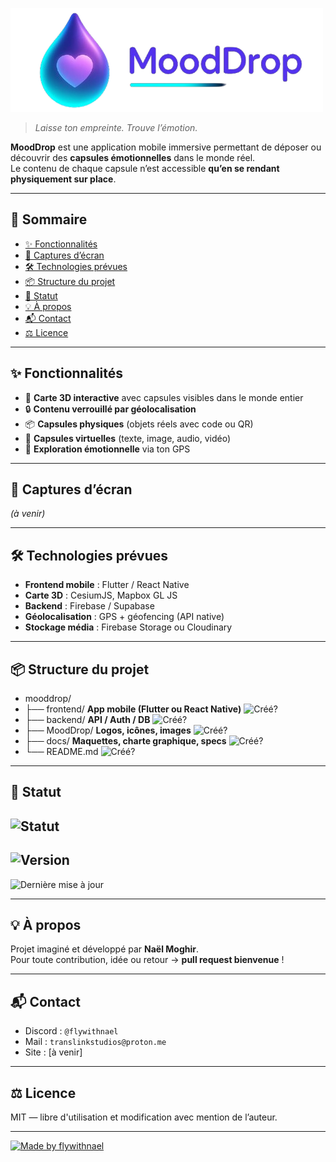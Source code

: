 ![Logo](MoodDrop/logomooddrop-origin-rectangle-nobg.png) 

> *Laisse ton empreinte. Trouve l’émotion.*

**MoodDrop** est une application mobile immersive permettant de déposer ou découvrir des **capsules émotionnelles** dans le monde réel.  
Le contenu de chaque capsule n’est accessible **qu’en se rendant physiquement sur place**.

---

## 📑 Sommaire

- [✨ Fonctionnalités](#-fonctionnalités)
- [📱 Captures d’écran](#-captures-décran)
- [🛠️ Technologies prévues](#-technologies-prévues)
- [📦 Structure du projet](#-structure-du-projet)
- [🚧 Statut](#-statut)
- [💡 À propos](#-à-propos)
- [📬 Contact](#-contact)
- [⚖️ Licence](#-licence)

---

## ✨ Fonctionnalités

- 📍 **Carte 3D interactive** avec capsules visibles dans le monde entier  
- 🔒 **Contenu verrouillé par géolocalisation**  
- 📦 **Capsules physiques** (objets réels avec code ou QR)  
- 💬 **Capsules virtuelles** (texte, image, audio, vidéo)  
- 🧭 **Exploration émotionnelle** via ton GPS

---

## 📱 Captures d’écran

*(à venir)*  

---

## 🛠️ Technologies prévues

- **Frontend mobile** : Flutter / React Native  
- **Carte 3D** : CesiumJS, Mapbox GL JS  
- **Backend** : Firebase / Supabase  
- **Géolocalisation** : GPS + géofencing (API native)  
- **Stockage média** : Firebase Storage ou Cloudinary

---

## 📦 Structure du projet

-  mooddrop/
- ├── frontend/ **App mobile (Flutter ou React Native)** ![Créé?](https://img.shields.io/badge/❌%20non%20créé-FF364A)
- ├── backend/ **API / Auth / DB** ![Créé?](https://img.shields.io/badge/❌%20non%20créé-FF364A)
- ├── MoodDrop/ **Logos, icônes, images** ![Créé?](https://img.shields.io/badge/✅%20créé-36FF68)
- ├── docs/ **Maquettes, charte graphique, specs** ![Créé?](https://img.shields.io/badge/❌%20non%20créé-FF364A)
- └── README.md ![Créé?](https://img.shields.io/badge/✅%20créé-36FF68)

---

## 🚧 Statut

![Statut](https://img.shields.io/badge/dynamic/json?color=5E17EB&label=Statut&query=$.development&url=https%3A%2F%2Fraw.githubusercontent.com%2Fflywithnael%2FMoodDrop%2Fmain%2Fstatus.json&style=for-the-badge)
--
![Version](https://img.shields.io/badge/dynamic/json?color=00E0C6&label=Version&query=$.version&url=https%3A%2F%2Fraw.githubusercontent.com%2Fflywithnael%2FMoodDrop%2Fmain%2Fstatus.json&style=for-the-badge)
--
![Dernière mise à jour](https://img.shields.io/badge/dynamic/json?color=gray&label=Derni%C3%A8re%20MAJ&query=$.lastUpdate&url=https%3A%2F%2Fraw.githubusercontent.com%2Fflywithnael%2FMoodDrop%2Fmain%2Fstatus.json&style=for-the-badge)

---

## 💡 À propos

Projet imaginé et développé par **Naël Moghir**.  
Pour toute contribution, idée ou retour → **pull request bienvenue** !

---

## 📬 Contact

- Discord : `@flywithnael`  
- Mail : `translinkstudios@proton.me`  
- Site : [à venir]

---

## ⚖️ Licence

MIT — libre d'utilisation et modification avec mention de l’auteur.

---

[![Made by flywithnael](https://img.shields.io/badge/Made%20with%20%F0%9F%92%9C%20by-flywithnael-5E17EB?style=for-the-badge)](https://github.com/flywithnael)
